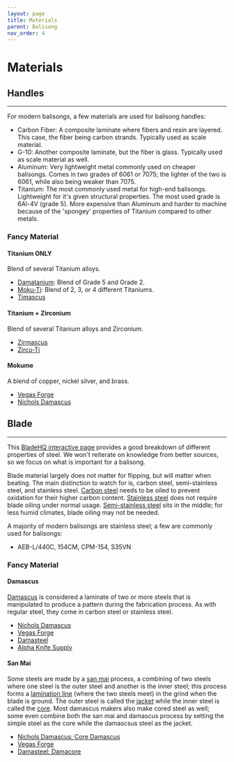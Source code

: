 ```yaml
---
layout: page
title: Materials
parent: Balisong
nav_order: 4
---
```


# Materials
## Handles
---
 For modern balisongs, a few materials are used for balisong handles:
 - Carbon Fiber: A composite laminate where fibers and resin are layered. This case, the fiber being carbon strands. Typically used as scale material.
 - G-10: Another composite laminate, but the fiber is glass. Typically used as scale material as well.
 - Aluminum: Very lightweight metal commonly used on cheaper balisongs. Comes in two grades of 6061 or 7075; the lighter of the two is 6061, while also being weaker than 7075.
 - Titanium: The most commonly used metal for high-end balisongs. Lightweight for it's given structural properties. The most used grade is 6Al-4V (grade 5). More expensive than Aluminum and harder to machine because of the 'spongey' properties of Titanium compared to other metals.

### Fancy Material

#### Titanium ONLY

Blend of several Titanium alloys.

- [Damatanium](https://vegasforge.com/collections/damtanium): Blend of Grade 5 and Grade 2.
- [Moku-Ti](https://nicholsdamascus.com/collections/moku-ti): Blend of 2, 3, or 4 different Titaniums.
- [Timascus](https://www.alphaknifesupply.com/shop/timascus-for-sale)

#### Titanium + Zirconium

Blend of several Titanium alloys and Zirconium. 

- [Zirmascus](https://vegasforge.com/collections/zirmascus)
- [Zircu-Ti](https://nicholsdamascus.com/collections/zircu-ti)

#### Mokume

A blend of copper, nickel silver, and brass.

- [Vegas Forge](https://vegasforge.com/collections/mokume-damtanium)
- [Nichols Damascus](https://nicholsdamascus.com/collections/mokume)

## Blade
---

This [BladeHQ interactive page](https://www.bladehq.com/blog/knife-steel-guide) provides a good breakdown of different properties of steel. We won't reiterate on knowledge from better sources, so we focus on what is important for a balisong.

Blade material largely does not matter for flipping, but will matter when beating. The main distinction to watch for is, carbon steel, semi-stainless steel, and stainless steel. <ins>Carbon steel</ins> needs to be oiled to prevent oxidation for their higher carbon content. <ins>Stainless steel</ins> does not require blade oiling under normal usage. <ins>Semi-stainless steel</ins> sits in the middle; for less humid climates, blade oiling may not be needed.

A majority of modern balisongs are stainless steel; a few are commonly used for balisongs:
- AEB-L/440C, 154CM, CPM-154, S35VN

### Fancy Material

#### Damascus
<ins>Damascus</ins> is considered a laminate of two or more steels that is manipulated to produce a pattern during the fabrication process. As with regular steel, they come in carbon steel or stainless steel.

- [Nichols Damascus](https://nicholsdamascus.com/collections/all-damascus)
- [Vegas Forge](https://vegasforge.com/collections/stainless-carbon-damascus)
- [Damasteel](https://damasteel.se/steel-and-patterns/all-patterns)
- [Alpha Knife Supply](https://www.alphaknifesupply.com/shop/damascus)

#### San Mai
Some steels are made by a <ins>san mai</ins> process, a combining of two steels where one steel is the outer steel and another is the inner steel; this process forms a <ins>lamination line</ins> (where the two steels meet) in the grind when the blade is ground. The outer steel is called the <ins>jacket</ins> while the inner steel is called the <ins>core</ins>. Most damascus makers also make cored steel as well; some even combine both the san mai and damascus process by setting the simple steel as the core while the damascsus steel as the jacket.

- [Nichols Damascus: Core Damascus](https://nicholsdamascus.com/collections/core-damascus)
- [Vegas Forge](https://vegasforge.com/collections/san-mai-steel)
- [Damasteel: Damacore](https://damasteel.se/steel-and-patterns/damacore)
